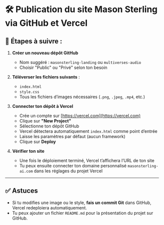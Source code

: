 # 🛠️ Publication du site Mason Sterling via GitHub et Vercel

## 📁 Étapes à suivre :

1. **Créer un nouveau dépôt GitHub**
   - Nom suggéré : `masonsterling-landing` ou `multiverses-audio`
   - Choisir "Public" ou "Privé" selon ton besoin

2. **Téléverser les fichiers suivants** :
   - `index.html`
   - `style.css`
   - Tous les fichiers d’images nécessaires (`.png`, `.jpeg`, `.mp4`, etc.)

3. **Connecter ton dépôt à Vercel**
   - Crée un compte sur [https://vercel.com](https://vercel.com)
   - Clique sur **"New Project"**
   - Sélectionne ton dépôt GitHub
   - Vercel détectera automatiquement `index.html` comme point d’entrée
   - Laisse les paramètres par défaut (aucun framework)
   - Clique sur **Deploy**

4. **Vérifier ton site**
   - Une fois le déploiement terminé, Vercel t’affichera l’URL de ton site
   - Tu peux ensuite connecter ton domaine personnalisé `masonsterling-ai.com` dans les réglages du projet Vercel

---

## ✅ Astuces

- Si tu modifies une image ou le style, **fais un commit Git** dans GitHub, Vercel redeploiera automatiquement.
- Tu peux ajouter un fichier `README.md` pour la présentation du projet sur GitHub.
